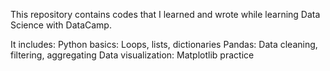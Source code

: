 This repository contains codes that I learned and wrote while learning Data Science with DataCamp.

It includes:
Python basics: Loops, lists, dictionaries
Pandas: Data cleaning, filtering, aggregating
Data visualization: Matplotlib practice

